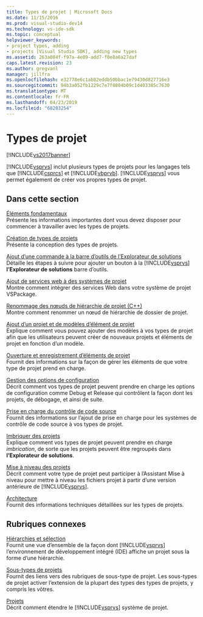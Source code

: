 ```yaml
---
title: Types de projet | Microsoft Docs
ms.date: 11/15/2016
ms.prod: visual-studio-dev14
ms.technology: vs-ide-sdk
ms.topic: conceptual
helpviewer_keywords:
- project types, adding
- projects [Visual Studio SDK], adding new types
ms.assetid: 263a084f-f97a-4e09-add7-f0e8a6a27daf
caps.latest.revision: 23
ms.author: gregvanl
manager: jillfra
ms.openlocfilehash: e32778e6c1ab82eddb50bbac1e79430d827716e3
ms.sourcegitcommit: 94b3a052fb1229c7e7f8804b09c1d403385c7630
ms.translationtype: MT
ms.contentlocale: fr-FR
ms.lasthandoff: 04/23/2019
ms.locfileid: "68203254"
---
```

# <a name="project-types"></a>Types de projet
[!INCLUDE[vs2017banner](../../includes/vs2017banner.md)]

[!INCLUDE[vsprvs](../../includes/vsprvs-md.md)] inclut plusieurs types de projets pour les langages tels que [!INCLUDE[csprcs](../../includes/csprcs-md.md)] et [!INCLUDE[vbprvb](../../includes/vbprvb-md.md)]. [!INCLUDE[vsprvs](../../includes/vsprvs-md.md)] vous permet également de créer vos propres types de projet.  
  
## <a name="in-this-section"></a>Dans cette section  
 [Éléments fondamentaux](../../extensibility/internals/project-type-essentials.md)  
 Présente les informations importantes dont vous devez disposer pour commencer à travailler avec les types de projets.  
  
 [Création de types de projets](../../extensibility/internals/creating-project-types.md)  
 Présente la conception des types de projets.  
  
 [Ajout d’une commande à la barre d’outils de l’Explorateur de solutions](../../extensibility/adding-a-command-to-the-solution-explorer-toolbar.md)  
 Détaille les étapes à suivre pour ajouter un bouton à la [!INCLUDE[vsprvs](../../includes/vsprvs-md.md)] **l’Explorateur de solutions** barre d’outils.  
  
 [Ajout de services web à des systèmes de projet](../../misc/adding-web-services-to-project-systems.md)  
 Montre comment intégrer des services Web dans votre système de projet VSPackage.  
  
 [Renommage des nœuds de hiérarchie de projet (C++)](../../misc/renaming-project-hierarchy-nodes-cpp.md)  
 Montre comment renommer un nœud de hiérarchie de dossier de projet.  
  
 [Ajout d’un projet et de modèles d’élément de projet](../../extensibility/internals/adding-project-and-project-item-templates.md)  
 Explique comment vous pouvez ajouter des modèles à vos types de projet afin que les utilisateurs peuvent créer de nouveaux projets et éléments de projet en fonction d’un modèle.  
  
 [Ouverture et enregistrement d’éléments de projet](../../extensibility/internals/opening-and-saving-project-items.md)  
 Fournit des informations sur la façon de gérer les éléments de que votre type de projet prend en charge.  
  
 [Gestion des options de configuration](../../extensibility/internals/managing-configuration-options.md)  
 Décrit comment vos types de projet peuvent prendre en charge les options de configuration comme Debug et Release qui contrôlent la façon dont les projets, de débogage, et ainsi de suite.  
  
 [Prise en charge du contrôle de code source](../../extensibility/internals/supporting-source-control.md)  
 Fournit des informations sur l’ajout de prise en charge pour les systèmes de contrôle de code source à vos types de projet.  
  
 [Imbriquer des projets](../../extensibility/internals/nesting-projects.md)  
 Explique comment vos types de projet peuvent prendre en charge *imbrication*, de sorte que les projets peuvent être regroupés dans **l’Explorateur de solutions**.  
  
 [Mise à niveau des projets](../../extensibility/internals/upgrading-projects.md)  
 Décrit comment votre type de projet peut participer à l’Assistant Mise à niveau pour mettre à niveau les fichiers projet à partir d’une version antérieure de [!INCLUDE[vsprvs](../../includes/vsprvs-md.md)].  
  
 [Architecture](../../extensibility/internals/project-types-architecture.md)  
 Fournit des informations techniques détaillées sur les types de projets.  
  
## <a name="related-sections"></a>Rubriques connexes  
 [Hiérarchies et sélection](../../extensibility/internals/hierarchies-and-selection.md)  
 Fournit une vue d’ensemble de la façon dont [!INCLUDE[vsprvs](../../includes/vsprvs-md.md)] l’environnement de développement intégré (IDE) affiche un projet sous la forme d’une hiérarchie.  
  
 [Sous-types de projets](../../extensibility/internals/project-subtypes.md)  
 Fournit des liens vers des rubriques de sous-type de projet. Les sous-types de projet activer l’extension de la plupart des types des types de projets, y compris les vôtres.  
  
 [Projets](../../extensibility/internals/projects.md)  
 Décrit comment étendre le [!INCLUDE[vsprvs](../../includes/vsprvs-md.md)] système de projet.
